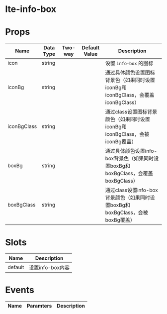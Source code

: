 # lte-info-box

# Props

| Name | Data Type |  Two-way | Default Value | Description |
| --- | --- | --- | --- | --- |
| icon | string | | | 设置 `info-box` 的图标 |
| iconBg | string | | | 通过具体颜色设置图标背景色（如果同时设置iconBg和iconBgClass，会覆盖iconBgClass） |
| iconBgClass | string | | | 通过class设置图标背景颜色（如果同时设置iconBg和iconBgClass，会被iconBg覆盖） |
| boxBg | string | | | 通过具体颜色设置info-box背景色（如果同时设置boxBg和boxBgClass，会覆盖boxBgClass） |
| boxBgClass | string | | | 通过class设置info-box背景颜色（如果同时设置boxBg和boxBgClass，会被boxBg覆盖） |

# Slots

| Name | Description |
| --- | --- |
| default | 设置info-box内容 |


# Events

| Name | Paramters | Description |
| --- | --- | --- |
